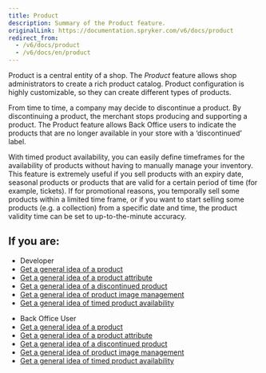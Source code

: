 ```yaml
---
title: Product
description: Summary of the Product feature.
originalLink: https://documentation.spryker.com/v6/docs/product
redirect_from:
  - /v6/docs/product
  - /v6/docs/en/product
---
```


Product is a central entity of a shop. The *Product* feature allows shop administrators to create a rich product catalog. Product configuration is highly customizable, so they can create different types of products. 

From time to time, a company may decide to discontinue a product. By discontinuing a product, the merchant stops producing and supporting a product. The Product feature allows Back Office users to indicate the products that are no longer available in your store with a ‘discontinued’ label.

With timed product availability, you can easily define timeframes for the availability of products without having to manually manage your inventory. This feature is extremely useful if you sell products with an expiry date, seasonal products or products that are valid for a certain period of time (for example, tickets). If for promotional reasons, you temporally sell some products within a limited time frame, or if you want to start selling some products (e.g. a collection) from a specific date and time, the product validity time can be set to up-to-the-minute accuracy.



## If you are:

<div class="mr-container">
    <div class="mr-list-container">
        <!-- col1 -->
        <div class="mr-col">
            <ul class="mr-list mr-list-green">
                <li class="mr-title">Developer</li>
                <li><a href="https://documentation.spryker.com/docs/product-overview" class="mr-link">Get a general idea of a product</a></li>
                 <li><a href="https://documentation.spryker.com/docs/product-attribute-overview" class="mr-link">Get a general idea of a product attribute</a></li>
                  <li><a href="https://documentation.spryker.com/docs/discontinued-product-overview" class="mr-link">Get a general idea of a discontinued product</a></li>
                   <li><a href="https://documentation.spryker.com/docs/product-image-management" class="mr-link">Get a general idea of product image management</a></li>
                    <li><a href="https://documentation.spryker.com/docs/timed-product-availability-overview" class="mr-link">Get a general idea of timed product availability</a></li>
            </ul>
        </div>
        <!-- col2 -->
        <div class="mr-col">
            <ul class="mr-list mr-list-blue">
                <li class="mr-title"> Back Office User</li>
                <li><a href="https://documentation.spryker.com/docs/product-overview" class="mr-link">Get a general idea of a product</a></li>
                 <li><a href="https://documentation.spryker.com/docs/product-attribute-overview" class="mr-link">Get a general idea of a product attribute</a></li>
                  <li><a href="https://documentation.spryker.com/docs/discontinued-product-overview" class="mr-link">Get a general idea of a discontinued product</a></li>
                   <li><a href="https://documentation.spryker.com/docs/product-image-management" class="mr-link">Get a general idea of product image management</a></li>
                    <li><a href="https://documentation.spryker.com/docs/timed-product-availability-overview" class="mr-link">Get a general idea of timed product availability</a></li>     
            </ul>
        </div>
    </div>
</div>














